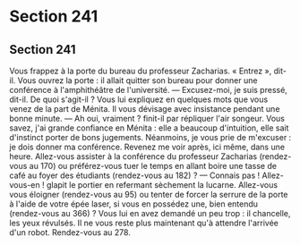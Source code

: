 # Section 241

## Section 241

Vous frappez à la porte du bureau du professeur Zacharias. «
Entrez », dit-il. Vous ouvrez la porte : il allait quitter son bureau
pour donner une conférence à l'amphithéâtre de l'université.
— Excusez-moi, je suis pressé, dit-il. De quoi s'agit-il ?
Vous lui expliquez en quelques mots que vous venez de la part de
Ménita. Il vous dévisage avec insistance pendant une bonne
minute.
— Ah oui, vraiment ? finit-il par répliquer l'air songeur. Vous
savez, j'ai grande confiance en Ménita : elle a beaucoup
d'intuition, elle sait d'instinct porter de bons jugements.
Néanmoins, je vous prie de m'excuser : je dois donner ma
conférence. Revenez me voir après, ici même, dans une heure.
Allez-vous assister à la conférence du professeur Zacharias
(rendez-vous au 170) ou préférez-vous tuer le temps en allant
boire une tasse de café au foyer des étudiants (rendez-vous au
182) ?
— Connais pas ! Allez-vous-en ! glapit le portier en refermant
sèchement la lucarne.
Allez-vous vous éloigner (rendez-vous au 95) ou tenter de forcer
la serrure de la porte à l'aide de votre épée laser, si vous en
possédez une, bien entendu (rendez-vous au 366) ?
Vous lui en avez demandé un peu trop : il chancelle, les yeux
révulsés. Il ne vous reste plus maintenant qu'à attendre l'arrivée
d'un robot. Rendez-vous au 278.